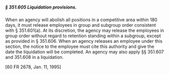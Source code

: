 ##### § 351.605 Liquidation provisions. #####

When an agency will abolish all positions in a competitive area within 180 days, it must release employees in group and subgroup order consistent with § 351.601(a). At its discretion, the agency may release the employees in group order without regard to retention standing within a subgroup, except as provided in § 351.606. When an agency releases an employee under this section, the notice to the employee must cite this authority and give the date the liquidation will be completed. An agency may also apply §§ 351.607 and 351.608 in a liquidation.

[60 FR 2678, Jan. 11, 1995]